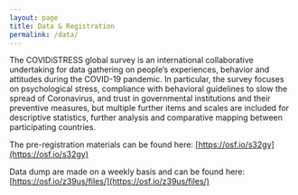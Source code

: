 ```yaml
---
layout: page
title: Data & Registration 
permalink: /data/
---
```


The COVIDiSTRESS global survey is an international collaborative undertaking for data gathering on people’s experiences, behavior and attitudes during the COVID-19 pandemic. In particular, the survey focuses on psychological stress, compliance with behavioral guidelines to slow the spread of Coronavirus, and trust in governmental institutions and their preventive measures, but multiple further items and scales are included for descriptive statistics, further analysis and comparative mapping between participating countries.

The pre-registration materials can be found here: [https://osf.io/s32gy](https://osf.io/s32gy)

Data dump are made on a weekly basis and can be found here: [https://osf.io/z39us/files/](https://osf.io/z39us/files/)

